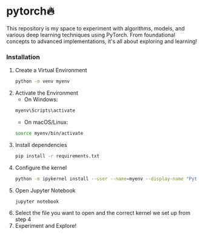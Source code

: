 # pytorch🔥
This repository is my space to experiment with algorithms, models, and various deep learning techniques using PyTorch. From foundational concepts to advanced implementations, it's all about exploring and learning!

### Installation
1. Create a Virtual Environment
    ```bash
    python -m venv myenv
    ```
2. Activate the Environment
   - On Windows:
   ```bash
   myenv\Scripts\activate
   ```
   - On macOS/Linux:
   ```bash
   source myenv/bin/activate
   ```
3. Install dependencies
    ```bash
    pip install -r requirements.txt
    ```
4. Configure the kernel
   ```bash
   python -m ipykernel install --user --name=myenv --display-name "Python (myenv)"
   ```
5. Open Jupyter Notebook
   ```bash
   jupyter notebook
   ```
6. Select the file you want to open and the correct kernel we set up from step 4
7. Experiment and Explore!
